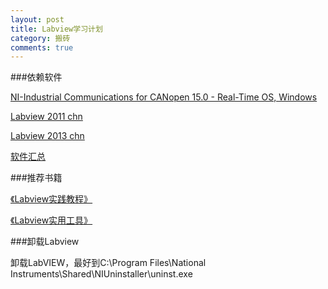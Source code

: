```yaml
---
layout: post
title: Labview学习计划
category: 搬砖
comments: true
---
```




###依赖软件

[NI-Industrial Communications for CANopen 15.0 - Real-Time OS, Windows](http://www.ni.com/download/ni-industrial-communications-for-canopen-15.0/5438/en/)

[Labview 2011 chn](ftp.ni.com/evaluation/labview/ekit/other/downloader/2011LV-WinChn.exe)

[Labview 2013 chn](http://pan.baidu.com/s/1bnF0CMF#path=%252F)

[软件汇总](ftp.ni.com/evaluation/labview/ekit/other/downloader/2011LV-WinChn.exe)

###推荐书籍

[《Labview实践教程》](http://item.jd.com/11489729.html)

[《Labview实用工具》](http://item.jd.com/11538422.html)


###卸载Labview

卸载LabVIEW，最好到C:\Program Files\National Instruments\Shared\NIUninstaller\uninst.exe
